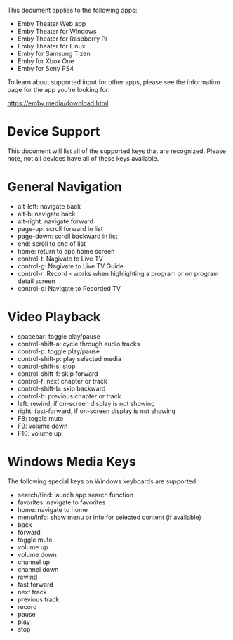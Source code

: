 This document applies to the following apps:

* Emby Theater Web app
* Emby Theater for Windows
* Emby Theater for Raspberry Pi
* Emby Theater for Linux
* Emby for Samsung Tizen
* Emby for Xbox One
* Emby for Sony PS4

To learn about supported input for other apps, please see the information page for the app you're looking for:

https://emby.media/download.html

# Device Support
This document will list all of the supported keys that are recognized. Please note, not all devices have all of these keys available.

# General Navigation
* alt-left: navigate back
* alt-b: navigate back
* alt-right: navigate forward
* page-up: scroll forward in list
* page-down: scroll backward in list
* end: scroll to end of list
* home: return to app home screen
* control-t: Nagivate to Live TV
* control-g: Nagivate to Live TV Guide
* control-r: Record - works when highlighting a program or on program detail screen
* control-o: Navigate to Recorded TV

# Video Playback
* spacebar: toggle play/pause
* control-shift-a: cycle through audio tracks
* control-p: toggle play/pause
* control-shift-p: play selected media
* control-shift-s: stop
* control-shift-f: skip forward
* control-f: next chapter or track
* control-shift-b: skip backward
* control-b: previous chapter or track
* left: rewind, if on-screen display is not showing
* right: fast-forward, if on-screen display is not showing
* F8: toggle mute
* F9: volume down
* F10: volume up

# Windows Media Keys

The following special keys on Windows keyboards are supported:

* search/find: launch app search function
* favorites: navigate to favorites
* home: navigate to home
* menu/info: show menu or info for selected content (if available)
* back
* forward
* toggle mute
* volume up
* volume down
* channel up
* channel down
* rewind
* fast forward
* next track
* previous track
* record
* pause
* play
* stop